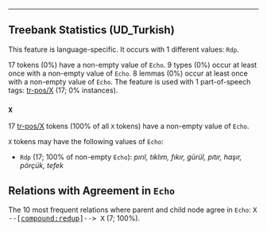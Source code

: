 

--------------------------------------------------------------------------------

## Treebank Statistics (UD_Turkish)

This feature is language-specific.
It occurs with 1 different values: `Rdp`.

17 tokens (0%) have a non-empty value of `Echo`.
9 types (0%) occur at least once with a non-empty value of `Echo`.
8 lemmas (0%) occur at least once with a non-empty value of `Echo`.
The feature is used with 1 part-of-speech tags: [tr-pos/X]() (17; 0% instances).

### `X`

17 [tr-pos/X]() tokens (100% of all `X` tokens) have a non-empty value of `Echo`.

`X` tokens may have the following values of `Echo`:

* `Rdp` (17; 100% of non-empty `Echo`): <em>pırıl, tıklım, fıkır, gürül, pıtır, haşır, pörçük, tefek</em>

## Relations with Agreement in `Echo`

The 10 most frequent relations where parent and child node agree in `Echo`:
<tt>X --[<a href="../dep/compound:redup.html">compound:redup</a>]--> X</tt> (7; 100%).

